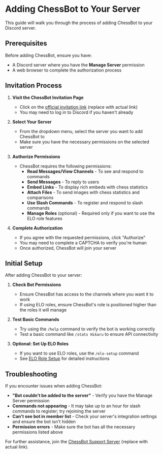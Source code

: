 # Adding ChessBot to Your Server

This guide will walk you through the process of adding ChessBot to your Discord server.

## Prerequisites

Before adding ChessBot, ensure you have:
- A Discord server where you have the **Manage Server** permission
- A web browser to complete the authorization process

## Invitation Process

1. **Visit the ChessBot Invitation Page**
   - Click on the [official invitation link](https://discord.com/api/oauth2/authorize?client_id=YOUR_CLIENT_ID&permissions=268437504&scope=bot%20applications.commands) (replace with actual link)
   - You may need to log in to Discord if you haven't already

2. **Select Your Server**
   - From the dropdown menu, select the server you want to add ChessBot to
   - Make sure you have the necessary permissions on the selected server

3. **Authorize Permissions**
   - ChessBot requires the following permissions:
     - **Read Messages/View Channels** - To see and respond to commands
     - **Send Messages** - To reply to users
     - **Embed Links** - To display rich embeds with chess statistics
     - **Attach Files** - To send images with chess statistics and comparisons
     - **Use Slash Commands** - To register and respond to slash commands
     - **Manage Roles** (optional) - Required only if you want to use the ELO role features

4. **Complete Authorization**
   - If you agree with the requested permissions, click "Authorize"
   - You may need to complete a CAPTCHA to verify you're human
   - Once authorized, ChessBot will join your server

## Initial Setup

After adding ChessBot to your server:

1. **Check Bot Permissions**
   - Ensure ChessBot has access to the channels where you want it to work
   - If using ELO roles, ensure ChessBot's role is positioned higher than the roles it will manage

2. **Test Basic Commands**
   - Try using the `/help` command to verify the bot is working correctly
   - Test a basic command like `/stats Hikaru` to ensure API connectivity

3. **Optional: Set Up ELO Roles**
   - If you want to use ELO roles, use the `/elo-setup` command
   - See [ELO Role Setup](../commands/elo-setup.md) for detailed instructions

## Troubleshooting

If you encounter issues when adding ChessBot:

- **"Bot couldn't be added to the server"** - Verify you have the Manage Server permission
- **Commands not appearing** - It may take up to an hour for slash commands to register; try rejoining the server
- **Can't see bot in member list** - Check your server's integration settings and ensure the bot isn't hidden
- **Permission errors** - Make sure the bot has all the necessary permissions listed above

For further assistance, join the [ChessBot Support Server](https://discord.gg/chessbot) (replace with actual link).